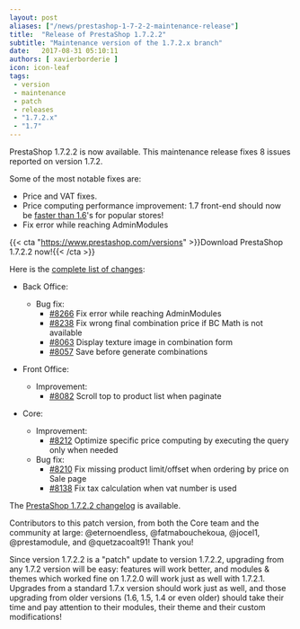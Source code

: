 ```yaml
---
layout: post
aliases: ["/news/prestashop-1-7-2-2-maintenance-release"]
title:  "Release of PrestaShop 1.7.2.2"
subtitle: "Maintenance version of the 1.7.2.x branch"
date:   2017-08-31 05:10:11
authors: [ xavierborderie ]
icon: icon-leaf
tags:
 - version
 - maintenance
 - patch
 - releases
 - "1.7.2.x"
 - "1.7"
---
```


PrestaShop 1.7.2.2 is now available. This maintenance release fixes 8 issues reported on version 1.7.2.

Some of the most notable fixes are:

* Price and VAT fixes.
* Price computing performance improvement: 1.7 front-end should now be [faster than 1.6](https://github.com/PrestaShop/PrestaShop/pull/8212#issuecomment-319479574)'s for popular stores!
* Fix error while reaching AdminModules

{{< cta "https://www.prestashop.com/versions" >}}Download PrestaShop 1.7.2.2 now!{{< /cta >}}

Here is the [complete list of changes](https://github.com/PrestaShop/PrestaShop/pulls?utf8=%E2%9C%93&q=is%3Apr%20milestone%3A1.7.2.2):

- Back Office:
  - Bug fix:
    - [#8266](https://github.com/PrestaShop/PrestaShop/pull/8266) Fix error while reaching AdminModules
    - [#8238](https://github.com/PrestaShop/PrestaShop/pull/8238) Fix wrong final combination price if BC Math is not available
    - [#8063](https://github.com/PrestaShop/PrestaShop/pull/8063) Display texture image in combination form
    - [#8057](https://github.com/PrestaShop/PrestaShop/pull/8057) Save before generate combinations

- Front Office:
  - Improvement:
    - [#8082](https://github.com/PrestaShop/PrestaShop/pull/8082) Scroll top to product list when paginate

- Core:
  - Improvement:
    - [#8212](https://github.com/PrestaShop/PrestaShop/pull/8212) Optimize specific price computing by executing the query only when needed
  - Bug fix:
    - [#8210](https://github.com/PrestaShop/PrestaShop/pull/8210) Fix missing product limit/offset when ordering by price on Sale page
    - [#8138](https://github.com/PrestaShop/PrestaShop/pull/8138) Fix tax calculation when vat number is used

The [PrestaShop 1.7.2.2 changelog](https://download.prestashop.com/download/releases/changelog_1.7.2.2.txt) is available.

Contributors to this patch version, from both the Core team and the community at large: @eternoendless, @fatmabouchekoua, @jocel1, @prestamodule, and @quetzacoalt91! Thank you!

Since version 1.7.2.2 is a "patch" update to version 1.7.2.2, upgrading from any 1.7.2 version will be easy: features will work better, and modules & themes which worked fine on 1.7.2.0 will work just as well with 1.7.2.1.<br/>
Upgrades from a standard 1.7.x version should work just as well, and those upgrading from older versions (1.6, 1.5, 1.4 or even older) should take their time and pay attention to their modules, their theme and their custom modifications!
